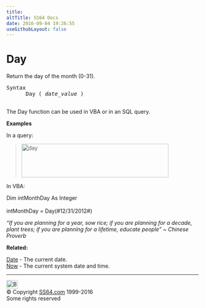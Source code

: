 ```yaml
---
title:
altTitle: SS64 Docs
date: 2016-09-04 19:26:55
useGithubLayout: false
---
```

<!-- #BeginLibraryItem "/Library/head_access.lbi" --><!-- #EndLibraryItem --><h1>Day</h1>
<p>  Return the day of the month (0-31).</p>
<pre>Syntax
      Day ( <i>date_value</i> )

</pre>
<p>The Day function can be used in VBA or in an SQL query.</p>
<p><b>Examples</b></p>
<p>In a query:</p>
<blockquote>
<p><img src="day.png" width="385" height="88" alt="day"></p>
</blockquote>
<p>In VBA:</p>
<p class="code"> Dim intMonthDay As Integer<br>
<br>
intMonthDay = Day(#12/31/2012#)</p>
<p class="quote"><i>“If you are planning for a year, sow rice; if you are planning for a decade, plant trees; if you are planning for a lifetime, educate people” ~ Chinese Proverb</i></p>
<p><b>Related:</b></p>
<p><a href="date.html">Date</a> - The current date.<br>
<a href="now.html">Now</a> - The current system date and time.</p><!-- #BeginLibraryItem "/Library/foot_access.lbi" --><p>
<!-- access -->

<hr>
<div id="bl" class="footer"><a href="day.html#"><img src="../images/top.png" width="30" height="22" alt="Back to the Top"></a></div>
<div id="br" class="footer, tagline">© Copyright <a href="../index.html">SS64.com</a> 1999-2016<br>
Some rights reserved</div><!-- #EndLibraryItem -->

